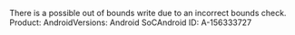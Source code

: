 There is a possible out of bounds write due to an incorrect bounds check. Product: AndroidVersions: Android SoCAndroid ID: A-156333727